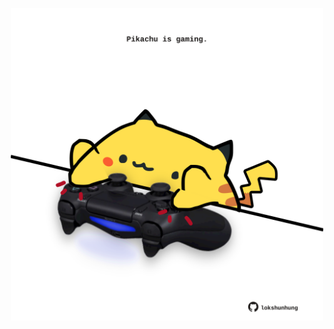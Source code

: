 <!-- built at 15/05/2023, 06:01:11 UTC -->
<p align="center">
  <img width="500" height="500" src="./ReadmeImage.svg">
</p>
